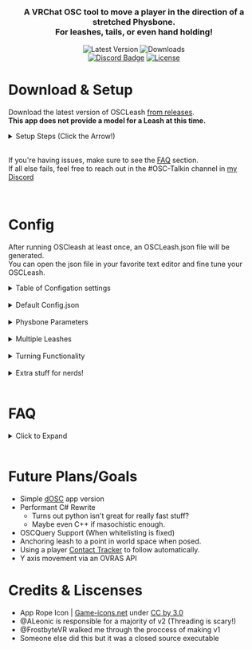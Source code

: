 
<div align="Center">
    <h3 align="Center">
        <!-- <a>
          <div style="float:right">
            <img src="https://raw.githubusercontent.com/ZenithVal/OSCLeash/main/Resources/VRChatOSCLeash.png" alt="Icon" width="50" >
          </div>
        </a> -->
        <!-- Todo: Make better header one day -->
      A VRChat OSC tool to move a player in the direction of a stretched Physbone. <br>
      For leashes, tails, or even hand holding!
    </h3>
    <div align="Center">
      <p align="Center">
        <a><img alt="Latest Version" src="https://img.shields.io/github/v/tag/ZenithVal/OSCLeash?color=informational&label=Version&sort=semver"></a>
        <a><img alt="Downloads" src="https://img.shields.io/github/downloads/ZenithVal/OSCLeash/total.svg?label=Downloads"></a>
        <br>
        <a href="https://discord.gg/7VAm3twDyy"><img alt="Discord Badge" src="https://img.shields.io/discord/955364088156921867?color=5865f2&label=Discord&logo=discord&logoColor=https%3A%2F%2Fshields.io%2Fcategory%2Fother"/></a>
        <a href="https://github.com/ZenithVal/OSCLeash/blob/main/LICENSE"><img alt="License" src="https://img.shields.io/github/license/ZenithVal/OSCLeash?label=Liscense"></a>
      </p>
    </div>
</div>

<!-- Why you looking at the raw readme, this is horrid to read. -->

# Download & Setup
Download the latest version of OSCLeash [from releases](https://github.com/ZenithVal/OSCLeash/releases). <br>
__This app does not provide a model for a Leash at this time.__ <Br>

<details><summary>Setup Steps (Click the Arrow!)</summary>

1. Grab the prefab `(OSCLeash.prefab)` [from releases](https://github.com/ZenithVal/OSCLeash/releases) and drop it into your Unity project.
2. Place the prefab on the root of your model. (**NOT a child of armature**) Don't break prefab!
3. Select the `Compass` object and assign the source of the `Position constraint` to the **first** bone of your leash.
4. You can find `Aim Needle` as a child of compass. Assign the source of the `Aim Constraint` to the **last** bone of your leash.
5. (**Optional**) You can animate the compass object off for remote users using IsLocal. Saves some performance!
6. Enable OSC in VRChat settings. (Or reset OSC if you updated an avatar!) ~ [Tutorial](https://raw.githubusercontent.com/ZenithVal/OSCLeash/main/Resources/HowResetOSC.png)
7. Run the OSCLeash app and get pulled about!
8. Visit [Config](#config) and fine tune settings for your taste

---
</details><br>

If you're having issues, make sure to see the [FAQ](#faq) section. <br>
If all else fails, feel free to reach out in the #OSC-Talkin channel in [my Discord](https://discord.gg/7VAm3twDyy) 

<br>


# Config
After running OSCleash at least once, an OSCLeash.json file will be generated. <br>
You can open the json file in your favorite text editor and fine tune your OSCLeash.

<details><summary>Table of Configation settings</summary>

---

| Value                 | Info                                                           | Default     |
|:--------------------- | -------------------------------------------------------------- |:-----------:|
| IP                    | Address to send OSC data to                                    | 127.0.0.1   |
| ListeningPort         | Port to listen for OSC data on                                 | 9001        |
| Sending port          | Port to send OSC data to                                       | 9000        |
| RunDeadzone           | Minimum Stretch % to cause running                             | 0.70        |
| WalkDeadzone          | Minimum Stretch % to start walking                             | 0.15        |
| StrengthMultiplier    | Multiplies speed values but they can't go above (1.0)          | 1.2         |
| UpDownCompensation    | % of compensation to apply for Up/Down angles                  | 1.0         |
| UpDownDeadzone        | Stops movement if pull angle is above/below this. 1.0 Disables | 0.5         |
| TurningEnabled        | Enable turning functionality                                   | false       |
| TurningMultiplier     | Adjust turning speed                                           | 0.80        |
| TurningDeadzone       | Minimum Stretch % to start turning                             | 0.15        |
| TurningGoal           | Goal degree range for turning. (degrees, 0-144) (0° to 144°)   | 90          |
| ActiveDelay           | Delay in seconds between OSC messages while active             | 0.02        |
| InactiveDelay         | Delay in seconds for OSCLeash while not in use                 | 0.5         |
| Logging               | Logging for Directional compass inputs                         | false       |
| XboxJoystickMovement  | Alt movement method for an old bug. Removing eventually        | false       |
| PhysboneParameters    | A list of Physbones that are leashes                           | see below   |
| DirectionalParameters | A list of contacts to use for direction calculation            | see below   |
---
</details><br>

<details><summary>Default Config.json</summary>

---
```json
{
        "IP": "127.0.0.1",
        "ListeningPort": 9001,
        "SendingPort": 9000,
        "RunDeadzone": 0.70,
        "WalkDeadzone": 0.15,
        "StrengthMultiplier": 1.2,
        "UpDownCompensation": 1.0,
        "UpDownDeadzone": 0.5,
        "TurningEnabled": false,
        "TurningMultiplier": 0.80,
        "TurningDeadzone": 0.15,
        "TurningGoal": 90,
        "ActiveDelay": 0.02,
        "InactiveDelay": 0.5,
        "Logging": false,
        "XboxJoystickMovement": false,
        
        "PhysboneParameters":
        [
                "Leash"
        ],
        "DirectionalParameters":
        {
                "Z_Positive_Param": "Leash_Z+",
                "Z_Negative_Param": "Leash_Z-",
                "X_Positive_Param": "Leash_X+",
                "X_Negative_Param": "Leash_X-",
                "Y_Positive_Param": "Leash_Y+",
                "Y_Negative_Param": "Leash_Y-"
        }
}
```
---
</details><br>

<details><summary>Physbone Parameters</summary>

---
This is a list of all the Physbones you're using with OSCLeash. <br> 

```json
        "PhysboneParameters":
        [
            "Leash",
            "Leash2",
            "Leash3"
        ],
```

OSCLeash listens for the _IsGrabbed and _Stretch parameters for every listed leash.

---
</details><br>

<details><summary>Multiple Leashes</summary>

---
This requires an understanding of Physbones Parameters, Animations, and Constraints. <br/>
 - Add a new source to `Compass` and `Aim Needle` for each extra leash. 0 Weight by default
 - Depending on which leash `_IsGrabbed`, animate the weights to match the Grabbed leash.

 ---
</details><br>

<details><summary>Turning Functionality</summary>

---
**⚠️ Motion sickness warning ⚠️** 

If you want to enable this feature, set `TurningEnabled` to **True**.<br/>
`Currently Supports North, East, South, & West`<br/>

If you had a leash up front and you want to turn to match the direction it's pulled from (EG: a Collar with the leash on the front) Set set the parameter on your Leash Physbone and config to `Leash_North`.

<details><summary>Config File</summary>

```json
        "PhysboneParameters":
        [
            "Leash_North"
        ],
```
</details><br>

We parse the direction to control turning so `"Tail_South"` would work. <br>
Whenever this leash is grabbed and pulled past the deadzone it will begin to turn. <br/>It will continue to turn until it is greater than the TurningDeadzone value. <br/>

---

<details><summary>Nerd Stuff</summary>

Here's the simplified logic of the system.

```python
if LeashDirection == "North" and Z_Positive < TurningGoal:
    TurningSpeed = ((X_Negative - X_Positive) * LeashStretch * TurningMultiplier)
```
</details><br>

</details><br>

<details><summary>Extra stuff for nerds!</summary>

# How OSCLeash works

## Step 1: Get Leash Physbone parameters

We receive the Leash_Stretch and Leash_Grabbed parameters.  
If Leash_Grabbed becomes true, we begin reading Leash_Stretch 

We'll use these values in this example:  

> Leash_IsGrabbed = True<br/>Leash_Stretch = $0.95$


## Step 2: Gather Directional Contact values

<img src="https://cdn.discordapp.com/attachments/606734710328000532/1011420984303165500/Example_Gif.gif" title="" alt="Function Example" width="502"> <br>
4 Contacts (Blue) surround a object with an aim constraint and a contact at the tip. (Yellow) <br/>

Based on where the constraint is aimed, it will give us 4 values. <br/>

If it was pointing South-South-West, we would get:

> Leash_Z+ = $0.0$<br/>Leash_Z- = $0.75$<br/>Leash_X+ = $0.0$<br/>Leash_X- = $0.25$ 


## Step 3: Math

Math is fun. Add the negative and positive contacts & multiply by the stretch value.

> (Z_Positive - Z_Negative) * Leash_Stretch = Vertical<br/>(X_Positive - X_Negative) * Leash_Stretch = Horizontal 

So our calculation for speed output would look like:

> $(0.0 - 0.75) * 0.95 = -0.7125$ = Veritcal<br/>$(0.0 - 0.25) * 0.95 = -0.2375$ = Horizontal


## Step 4: Outputs

If either value is above the walking deadzone (default 0.15) we start outputting them instead of 0. <br/>If either value is above the running deadzone (0.7) we tell the player to run (x2 speed)

All movement values are relative to the VRC world's movement speed limits. <br/>So we'd be moving at $142.5$% speed south and $47.5$% speed to the West. 

If the values are below the deadzones or _IsGrabbed is false, send 0s for the OSC values once to stop movement. 

</details>

<br>


# FAQ

<details><summary>Click to Expand</summary>
<br>
<!--
**Q:** <br>
**A:** 
-->

**Q:** OSCLeash always says `Started, awaiting input` <br>
**A1:** Manually Reset OSC by deleting the OSC and OSC.bak folders at `C:\Users\(Your username)\AppData\LocalLow\VRChat\VRChat` <br>
**A2:** Did you do avatar setup correctly? Make sure your leash physbone matches your config. <br>
**A3:** This could potentially be a firewall issue, but before that, double check your avatar, pleaaaase. <br>

---

**Q:** OSCLeash says grabbed but I don't get moved. <br>
**A1:** This can happen if your leash physbone does not have any stretch. <br>
**A2:** Make sure self interaction is `enabled`, it's needed for the direction calculation.

---


**Q:** The direction OSCLeash pulls is not accurate <br>
**A1:** Is your physbone too angle limited or short? If it can't move it can't get an accurate location. <br>
**A2:** If your scaling up very large, scale down the `Compass` object ~ contacts have a max size. <br>

---

**Q:** How can I run OSCLeash with my other OSC apps? <br>
**A:** Try out an OSC Router, like [OSC Switch](https://github.com/KaleidonKep99/OpenSoundControlSwitch). I'll add OSCquery support when it whitelists parameters <br> 
(Or when I get around to a performant C# rewrite) <br>

---

**Q:** My Question/Issue isn't answered above <br>
**A:** [Discord](https://discord.gg/7VAm3twDyy) or [Git Issue](https://github.com/ZenithVal/OSCLeash/issues)

</details><br>

# Future Plans/Goals

- Simple [dOSC](https://github.com/Duinrahaic/dOSC) app version 
- Performant C# Rewrite
  - Turns out python isn't great for really fast stuff?
  - Maybe even C++ if masochistic enough.
- OSCQuery Support (When whitelisting is fixed)
- Anchoring leash to a point in world space when posed.
- Using a player [Contact Tracker](https://github.com/hfcRed/Player-Tracker/tree/main) to follow automatically.
- Y axis movement via an OVRAS API

# Credits & Liscenses

- App Rope Icon | [Game-icons.net](https://game-icons.net/1x1/delapouite/locked-heart.html) under [CC by 3.0](https://creativecommons.org/licenses/by/3.0/)
- @ALeonic is responsible for a majority of v2 (Threading is scary!)
- @FrostbyteVR walked me through the proccess of making v1
- Someone else did this but it was a closed source executable
